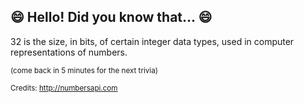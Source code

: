 ## 😄 Hello! Did you know that... 😄
32 is the size, in bits, of certain integer data types, used in computer representations of numbers.

<sup>(come back in 5 minutes for the next trivia)</sup>


<sup>Credits: http://numbersapi.com</sup>

